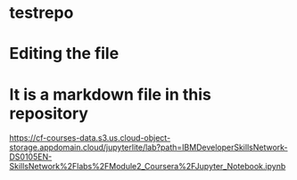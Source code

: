 # testrepo

# Editing the file

# It is a markdown file in this repository

https://cf-courses-data.s3.us.cloud-object-storage.appdomain.cloud/jupyterlite/lab?path=IBMDeveloperSkillsNetwork-DS0105EN-SkillsNetwork%2Flabs%2FModule2_Coursera%2FJupyter_Notebook.ipynb
